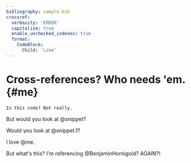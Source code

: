 ```yaml
---
bibliography: sample.bib
crossref:
  verbosity: 'ERROR'
  capitalise: true
  enable_unchecked_indexes: true
  format:
    CodeBlock:
      Child: 'Line'
---
```


# Cross-references? Who needs 'em. {#me}

```{#snippet}
Is this code? Not really.
```

But would you look at @snippet?

Would you look at @snippet.1?

I love @me.

But what's this? I'm referencing @BenjaminHornigold? AGAIN?!

